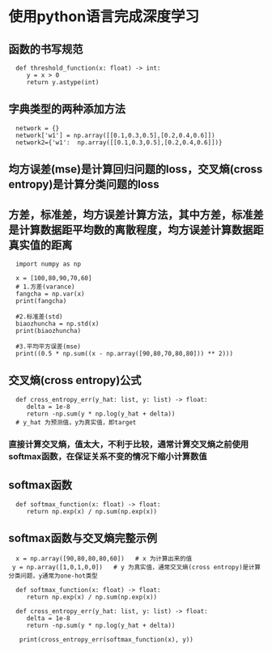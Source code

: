 # 使用python语言完成深度学习

## 函数的书写规范
   
      def threshold_function(x: float) -> int:
         y = x > 0
         return y.astype(int)

## 字典类型的两种添加方法

      network = {}
      network['w1'] = np.array([[0.1,0.3,0.5],[0.2,0.4,0.6]])
      network2={'w1':  np.array([[0.1,0.3,0.5],[0.2,0.4,0.6]])}
      
## 均方误差(mse)是计算回归问题的loss，交叉熵(cross entropy)是计算分类问题的loss

##  方差，标准差，均方误差计算方法，其中方差，标准差是计算数据距平均数的离散程度，均方误差计算数据距真实值的距离

      import numpy as np

      x = [100,80,90,70,60]
      # 1.方差(varance)
      fangcha = np.var(x)
      print(fangcha)

      #2.标准差(std)
      biaozhuncha = np.std(x)
      print(biaozhuncha)    

      #3.平均平方误差(mse)
      print((0.5 * np.sum((x - np.array([90,80,70,80,80])) ** 2)))
      
      
##    交叉熵(cross entropy)公式

      def cross_entropy_err(y_hat: list, y: list) -> float:
         delta = 1e-8
         return -np.sum(y * np.log(y_hat + delta))
      # y_hat 为预测值，y为真实值，即target
###    直接计算交叉熵，值太大，不利于比较，通常计算交叉熵之前使用softmax函数，在保证关系不变的情况下缩小计算数值

##    softmax函数

      def softmax_function(x: float) -> float:
         return np.exp(x) / np.sum(np.exp(x))
         
##    softmax函数与交叉熵完整示例

      x = np.array([90,80,80,80,60])   # x 为计算出来的值
     y = np.array([1,0,1,0,0])   # y 为真实值，通常交叉熵(cross entropy)是计算分类问题，y通常为one-hot类型
      
      def softmax_function(x: float) -> float:
         return np.exp(x) / np.sum(np.exp(x))  
         
      def cross_entropy_err(y_hat: list, y: list) -> float:
         delta = 1e-8
         return -np.sum(y * np.log(y_hat + delta))
         
       print(cross_entropy_err(softmax_function(x), y))
      
